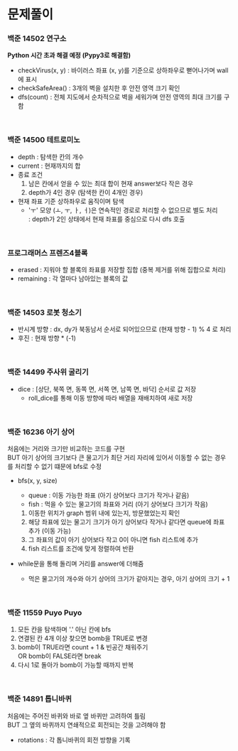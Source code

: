 # 문제풀이

### 백준 14502 연구소
**Python 시간 초과 해결 예정 (Pypy3로 해결함)**

- checkVirus(x, y) : 바이러스 좌표 (x, y)를 기준으로 상하좌우로 뻗어나가며 wall에 표시
- checkSafeArea() : 3개의 벽을 설치한 후 안전 영역 크기 확인
- dfs(count) : 전체 지도에서 순차적으로 벽을 세워가며 안전 영역의 최대 크기를 구함

</br>

### 백준 14500 테트로미노

- depth : 탐색한 칸의 개수
- current : 현재까지의 합
- 종료 조건 
    1) 남은 칸에서 얻을 수 있는 최대 합이 현재 answer보다 작은 경우
    2) depth가 4인 경우 (탐색한 칸이 4개인 경우) 
- 현재 좌표 기준 상하좌우로 움직이며 탐색
    - 'ㅜ' 모양 (ㅗ, ㅜ, ㅏ, ㅓ)은 연속적인 경로로 처리할 수 없으므로 별도 처리 
    <br>: depth가 2인 상태에서 현재 좌표를 중심으로 다시 dfs 호출

</br>

### 프로그래머스 프렌즈4블록

- erased : 지워야 할 블록의 좌표를 저장할 집합 (중복 제거를 위해 집합으로 처리)
- remaining : 각 열마다 남아있는 블록의 값

</br>

### 백준 14503 로봇 청소기

- 반시계 방향 : dx, dy가 북동남서 순서로 되어있으므로 (현재 방향 - 1) % 4 로 처리
- 후진 : 현재 방향 * (-1)

</br>

### 백준 14499 주사위 굴리기

- dice : [상단, 북쪽 면, 동쪽 면, 서쪽 면, 남쪽 면, 바닥] 순서로 값 저장
    - roll_dice를 통해 이동 방향에 따라 배열을 재배치하여 새로 저장

</br>

### 백준 16236 아기 상어

처음에는 거리와 크기만 비교하는 코드를 구현 <br>
BUT 아기 상어의 크기보다 큰 물고기가 최단 거리 자리에 있어서 이동할 수 없는 경우를 처리할 수 없기 떄문에 bfs로 수정
- bfs(x, y, size)
    - queue : 이동 가능한 좌표 (아기 상어보다 크기가 작거나 같음)
    - fish : 먹을 수 있는 물고기의 좌표와 거리 (아기 상어보다 크기가 작음)

    1. 이동한 위치가 graph 범위 내에 있는지, 방문했었는지 확인
    2. 해당 좌표에 있는 물고기 크기가 아기 상어보다 작거나 같다면 queue에 좌표 추가 (이동 가능)
    3. 그 좌표의 값이 아기 상어보다 작고 0이 아니면 fish 리스트에 추가
    4. fish 리스트를 조건에 맞게 정렬하여 반환
- while문을 통해 돌리며 거리를 answer에 더해줌
    - 먹은 물고기의 개수와 아기 상어의 크기가 같아지는 경우, 아기 상어의 크기 + 1

</br>

### 백준 11559 Puyo Puyo

1. 모든 칸을 탐색하며 '.' 아닌 칸에 bfs
2. 연결된 칸 4개 이상 찾으면 bomb을 TRUE로 변경
3. bomb이 TRUE라면 count + 1 & 빈공간 채워주기 <br>
OR bomb이 FALSE라면 break 
4. 다시 1로 돌아가 bomb이 가능할 때까지 반복

</br>

### 백준 14891 톱니바퀴

처음에는 주어진 바퀴와 바로 옆 바퀴만 고려하여 틀림<br>
BUT 그 옆의 바퀴까지 연쇄적으로 회전되는 것을 고려해야 함
- rotations : 각 톱니바퀴의 회전 방향을 기록
